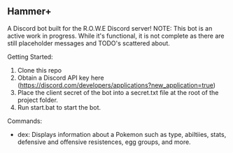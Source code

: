Hammer+
-----
A Discord bot built for the R.O.W.E Discord server!
NOTE: This bot is an active work in progress. While it's functional, it is not complete as there are still placeholder messages and TODO's scattered about.

Getting Started:
1. Clone this repo
2. Obtain a Discord API key here (https://discord.com/developers/applications?new_application=true)
3. Place the client secret of the bot into a secret.txt file at the root of the project folder.
4. Run start.bat to start the bot.

Commands:
- dex: Displays information about a Pokemon such as type, abiltiies, stats, defensive and offensive resistences, egg groups, and more.

